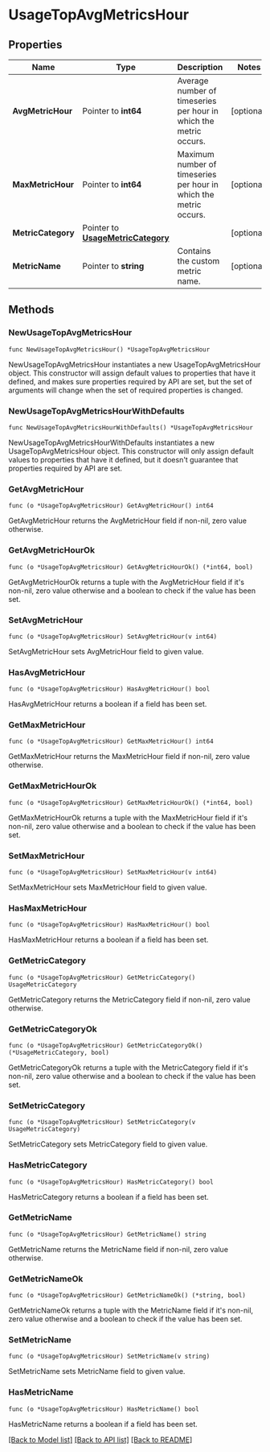 # UsageTopAvgMetricsHour

## Properties

| Name               | Type                                                         | Description                                                       | Notes      |
| ------------------ | ------------------------------------------------------------ | ----------------------------------------------------------------- | ---------- |
| **AvgMetricHour**  | Pointer to **int64**                                         | Average number of timeseries per hour in which the metric occurs. | [optional] |
| **MaxMetricHour**  | Pointer to **int64**                                         | Maximum number of timeseries per hour in which the metric occurs. | [optional] |
| **MetricCategory** | Pointer to [**UsageMetricCategory**](UsageMetricCategory.md) |                                                                   | [optional] |
| **MetricName**     | Pointer to **string**                                        | Contains the custom metric name.                                  | [optional] |

## Methods

### NewUsageTopAvgMetricsHour

`func NewUsageTopAvgMetricsHour() *UsageTopAvgMetricsHour`

NewUsageTopAvgMetricsHour instantiates a new UsageTopAvgMetricsHour object.
This constructor will assign default values to properties that have it defined,
and makes sure properties required by API are set, but the set of arguments
will change when the set of required properties is changed.

### NewUsageTopAvgMetricsHourWithDefaults

`func NewUsageTopAvgMetricsHourWithDefaults() *UsageTopAvgMetricsHour`

NewUsageTopAvgMetricsHourWithDefaults instantiates a new UsageTopAvgMetricsHour object.
This constructor will only assign default values to properties that have it defined,
but it doesn't guarantee that properties required by API are set.

### GetAvgMetricHour

`func (o *UsageTopAvgMetricsHour) GetAvgMetricHour() int64`

GetAvgMetricHour returns the AvgMetricHour field if non-nil, zero value otherwise.

### GetAvgMetricHourOk

`func (o *UsageTopAvgMetricsHour) GetAvgMetricHourOk() (*int64, bool)`

GetAvgMetricHourOk returns a tuple with the AvgMetricHour field if it's non-nil, zero value otherwise
and a boolean to check if the value has been set.

### SetAvgMetricHour

`func (o *UsageTopAvgMetricsHour) SetAvgMetricHour(v int64)`

SetAvgMetricHour sets AvgMetricHour field to given value.

### HasAvgMetricHour

`func (o *UsageTopAvgMetricsHour) HasAvgMetricHour() bool`

HasAvgMetricHour returns a boolean if a field has been set.

### GetMaxMetricHour

`func (o *UsageTopAvgMetricsHour) GetMaxMetricHour() int64`

GetMaxMetricHour returns the MaxMetricHour field if non-nil, zero value otherwise.

### GetMaxMetricHourOk

`func (o *UsageTopAvgMetricsHour) GetMaxMetricHourOk() (*int64, bool)`

GetMaxMetricHourOk returns a tuple with the MaxMetricHour field if it's non-nil, zero value otherwise
and a boolean to check if the value has been set.

### SetMaxMetricHour

`func (o *UsageTopAvgMetricsHour) SetMaxMetricHour(v int64)`

SetMaxMetricHour sets MaxMetricHour field to given value.

### HasMaxMetricHour

`func (o *UsageTopAvgMetricsHour) HasMaxMetricHour() bool`

HasMaxMetricHour returns a boolean if a field has been set.

### GetMetricCategory

`func (o *UsageTopAvgMetricsHour) GetMetricCategory() UsageMetricCategory`

GetMetricCategory returns the MetricCategory field if non-nil, zero value otherwise.

### GetMetricCategoryOk

`func (o *UsageTopAvgMetricsHour) GetMetricCategoryOk() (*UsageMetricCategory, bool)`

GetMetricCategoryOk returns a tuple with the MetricCategory field if it's non-nil, zero value otherwise
and a boolean to check if the value has been set.

### SetMetricCategory

`func (o *UsageTopAvgMetricsHour) SetMetricCategory(v UsageMetricCategory)`

SetMetricCategory sets MetricCategory field to given value.

### HasMetricCategory

`func (o *UsageTopAvgMetricsHour) HasMetricCategory() bool`

HasMetricCategory returns a boolean if a field has been set.

### GetMetricName

`func (o *UsageTopAvgMetricsHour) GetMetricName() string`

GetMetricName returns the MetricName field if non-nil, zero value otherwise.

### GetMetricNameOk

`func (o *UsageTopAvgMetricsHour) GetMetricNameOk() (*string, bool)`

GetMetricNameOk returns a tuple with the MetricName field if it's non-nil, zero value otherwise
and a boolean to check if the value has been set.

### SetMetricName

`func (o *UsageTopAvgMetricsHour) SetMetricName(v string)`

SetMetricName sets MetricName field to given value.

### HasMetricName

`func (o *UsageTopAvgMetricsHour) HasMetricName() bool`

HasMetricName returns a boolean if a field has been set.

[[Back to Model list]](../README.md#documentation-for-models) [[Back to API list]](../README.md#documentation-for-api-endpoints) [[Back to README]](../README.md)
